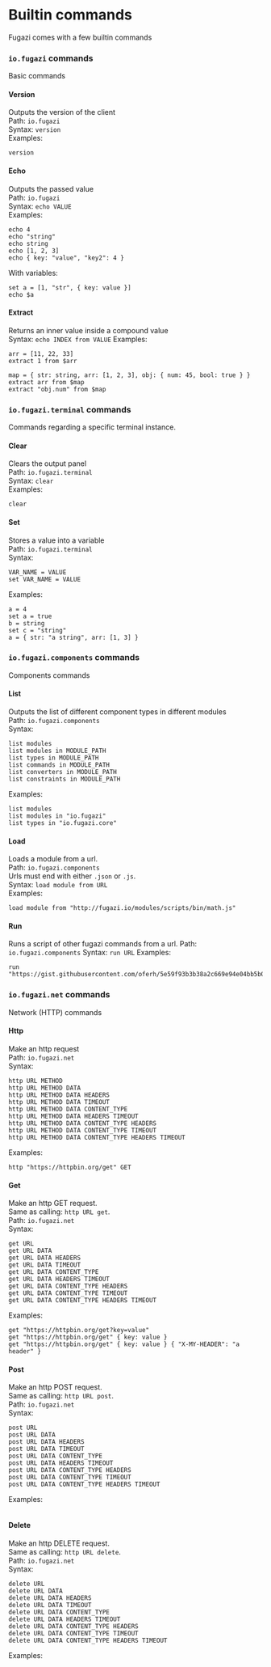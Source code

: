 # Builtin commands
Fugazi comes with a few builtin commands

### `io.fugazi` commands
Basic commands

#### Version
Outputs the version of the client  
Path: `io.fugazi`  
Syntax: `version`  
Examples:
```
version
```

#### Echo
Outputs the passed value  
Path: `io.fugazi`  
Syntax: `echo VALUE`  
Examples:
```
echo 4
echo "string"
echo string
echo [1, 2, 3]
echo { key: "value", "key2": 4 }
```
With variables:
```
set a = [1, "str", { key: value }]
echo $a
```

#### Extract
Returns an inner value inside a compound value  
Syntax: `echo INDEX from VALUE`
Examples:
```
arr = [11, 22, 33]
extract 1 from $arr

map = { str: string, arr: [1, 2, 3], obj: { num: 45, bool: true } }
extract arr from $map
extract "obj.num" from $map
```

### `io.fugazi.terminal` commands
Commands regarding a specific terminal instance.

#### Clear
Clears the output panel  
Path: `io.fugazi.terminal`  
Syntax: `clear`  
Examples:
```
clear
```

#### Set
Stores a value into a variable  
Path: `io.fugazi.terminal`  
Syntax: 
```
VAR_NAME = VALUE
set VAR_NAME = VALUE
```

Examples:
```
a = 4
set a = true
b = string
set c = "string"
a = { str: "a string", arr: [1, 3] }
```

### `io.fugazi.components` commands
Components commands

#### List
Outputs the list of different component types in different modules  
Path: `io.fugazi.components`  
Syntax:
```
list modules
list modules in MODULE_PATH
list types in MODULE_PATH
list commands in MODULE_PATH
list converters in MODULE_PATH
list constraints in MODULE_PATH
```
Examples:
```
list modules
list modules in "io.fugazi"
list types in "io.fugazi.core"
```

#### Load
Loads a module from a url.  
Path: `io.fugazi.components`  
Urls must end with either `.json` or `.js`.  
Syntax: `load module from URL`  
Examples:
```
load module from "http://fugazi.io/modules/scripts/bin/math.js"
```
#### Run
Runs a script of other fugazi commands from a url.
Path: `io.fugazi.components` 
Syntax: `run URL`
Examples:
```
run "https://gist.githubusercontent.com/oferh/5e59f93b3b38a2c669e94e04bb5b0ead/raw"
```

### `io.fugazi.net` commands
Network (HTTP) commands

#### Http
Make an http request  
Path: `io.fugazi.net`  
Syntax:
```
http URL METHOD
http URL METHOD DATA
http URL METHOD DATA HEADERS
http URL METHOD DATA TIMEOUT
http URL METHOD DATA CONTENT_TYPE
http URL METHOD DATA HEADERS TIMEOUT
http URL METHOD DATA CONTENT_TYPE HEADERS
http URL METHOD DATA CONTENT_TYPE TIMEOUT
http URL METHOD DATA CONTENT_TYPE HEADERS TIMEOUT
```
Examples:
```
http "https://httpbin.org/get" GET
```

#### Get
Make an http GET request.  
Same as calling: `http URL get`.  
Path: `io.fugazi.net`  
Syntax:
```
get URL
get URL DATA
get URL DATA HEADERS
get URL DATA TIMEOUT
get URL DATA CONTENT_TYPE
get URL DATA HEADERS TIMEOUT
get URL DATA CONTENT_TYPE HEADERS
get URL DATA CONTENT_TYPE TIMEOUT
get URL DATA CONTENT_TYPE HEADERS TIMEOUT
```
Examples:
```
get "https://httpbin.org/get?key=value"
get "https://httpbin.org/get" { key: value }
get "https://httpbin.org/get" { key: value } { "X-MY-HEADER": "a header" }
```

#### Post
Make an http POST request.  
Same as calling: `http URL post`.  
Path: `io.fugazi.net`  
Syntax:
```
post URL
post URL DATA
post URL DATA HEADERS
post URL DATA TIMEOUT
post URL DATA CONTENT_TYPE
post URL DATA HEADERS TIMEOUT
post URL DATA CONTENT_TYPE HEADERS
post URL DATA CONTENT_TYPE TIMEOUT
post URL DATA CONTENT_TYPE HEADERS TIMEOUT
```
Examples:
```
```

#### Delete
Make an http DELETE request.  
Same as calling: `http URL delete`.  
Path: `io.fugazi.net`  
Syntax:
```
delete URL
delete URL DATA
delete URL DATA HEADERS
delete URL DATA TIMEOUT
delete URL DATA CONTENT_TYPE
delete URL DATA HEADERS TIMEOUT
delete URL DATA CONTENT_TYPE HEADERS
delete URL DATA CONTENT_TYPE TIMEOUT
delete URL DATA CONTENT_TYPE HEADERS TIMEOUT
```
Examples:
```
```